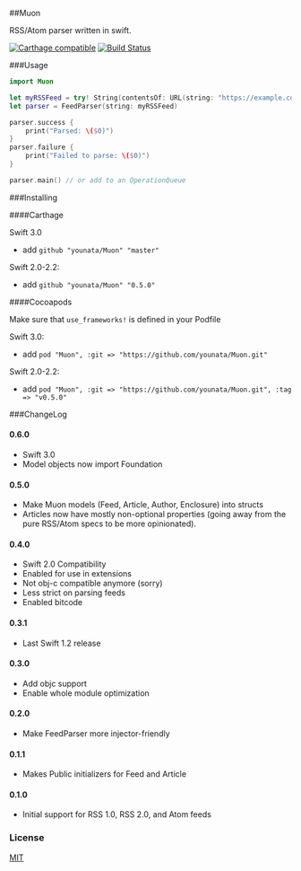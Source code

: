 ##Muon

RSS/Atom parser written in swift.

[![Carthage compatible](https://img.shields.io/badge/Carthage-compatible-4BC51D.svg?style=flat)](https://github.com/Carthage/Carthage) [![Build Status](https://travis-ci.org/younata/Muon.svg)](https://travis-ci.org/younata/Muon)

###Usage

```swift
import Muon

let myRSSFeed = try! String(contentsOf: URL(string: "https://example.com/feed.rss")!)
let parser = FeedParser(string: myRSSFeed)

parser.success {
    print("Parsed: \($0)")
}
parser.failure {
    print("Failed to parse: \($0)")
}

parser.main() // or add to an OperationQueue
```

###Installing

####Carthage

Swift 3.0

* add `github "younata/Muon" "master"`

Swift 2.0-2.2:

* add `github "younata/Muon" "0.5.0"`

####Cocoapods

Make sure that `use_frameworks!` is defined in your Podfile

Swift 3.0:

* add `pod "Muon", :git => "https://github.com/younata/Muon.git"`

Swift 2.0-2.2:

* add `pod "Muon", :git => "https://github.com/younata/Muon.git", :tag => "v0.5.0"`

###ChangeLog

#### 0.6.0

- Swift 3.0
- Model objects now import Foundation

#### 0.5.0

- Make Muon models (Feed, Article, Author, Enclosure) into structs
- Articles now have mostly non-optional properties (going away from the pure RSS/Atom specs to be more opinionated).

#### 0.4.0

- Swift 2.0 Compatibility
- Enabled for use in extensions
- Not obj-c compatible anymore (sorry)
- Less strict on parsing feeds
- Enabled bitcode

#### 0.3.1

- Last Swift 1.2 release

#### 0.3.0

- Add objc support
- Enable whole module optimization

#### 0.2.0

- Make FeedParser more injector-friendly

#### 0.1.1

- Makes Public initializers for Feed and Article

#### 0.1.0

- Initial support for RSS 1.0, RSS 2.0, and Atom feeds

### License

[MIT](LICENSE)
